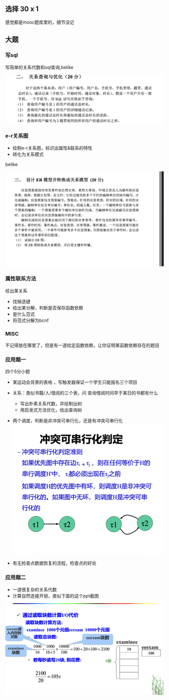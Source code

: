 ## 选择 30 x 1

感觉都是mooc题库里的，细节没记


## 大题

### 写sql

写简单的关系代数和sql查询,belike 

![alt text](image-3.png)

### e-r关系图

- 绘制e-r关系图，标识出属性&联系的特性
- 转化为关系模式


belike

![alt text](image.png)

### 属性联系方法

给出某关系

- 找候选键
- 给出某分解，判断是否保存函数依赖
- 是什么范式
- 将范式分解为bcnf

### MISC

不记得放在哪里了，但是有一道给定函数依赖，让你证明某函数依赖存在的题目

### 应用题一

四个5分小题

- 某运动会背景的表格 ，写触发器保证一个学生只能报名三个项目
- 关系：类似书籍/人/借阅的三个表，问 查询借阅时间早于某日的书都有什么
    - 写出朴素关系代数，并绘制出树
    - 用启发式方法优化，给出查询树
- 两个调度，判断是非冲突可串行化，还是有冲突可串行化
![alt text](image-2.png)

- 有无检查点数据恢复的流程，检查点的好处


### 应用题二

- 一道很复杂的关系代数
- 计算自然连接开销，类似下面的这个ppt截图

![alt text](image-1.png)